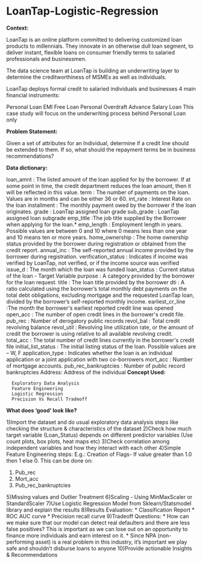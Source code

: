 # LoanTap-Logistic-Regression

**Context:**

LoanTap is an online platform committed to delivering customized loan products to millennials. They innovate in an otherwise dull loan segment, to deliver instant, flexible loans on consumer friendly terms to salaried professionals and businessmen.

The data science team at LoanTap is building an underwriting layer to determine the creditworthiness of MSMEs as well as individuals.

LoanTap deploys formal credit to salaried individuals and businesses 4 main financial instruments:

Personal Loan
EMI Free Loan
Personal Overdraft
Advance Salary Loan
This case study will focus on the underwriting process behind Personal Loan only

**Problem Statement:**

Given a set of attributes for an Individual, determine if a credit line should be extended to them. If so, what should the repayment terms be in business recommendations?


**Data dictionary:**

loan_amnt : The listed amount of the loan applied for by the borrower. If at some point in time, the credit department 
            reduces the loan amount, then it will be reflected in this value.
term : The number of payments on the loan. Values are in months and can be either 36 or 60.
int_rate : Interest Rate on the loan
installment : The monthly payment owed by the borrower if the loan originates.
grade : LoanTap assigned loan grade
sub_grade : LoanTap assigned loan subgrade
emp_title :The job title supplied by the Borrower when applying for the loan.*
emp_length : Employment length in years. Possible values are between 0 and 10 where 0 means less than one year and 10 means 
              ten or more years.
home_ownership : The home ownership status provided by the borrower during registration or obtained from the credit report.
annual_inc : The self-reported annual income provided by the borrower during registration.
verification_status : Indicates if income was verified by LoanTap, not verified, or if the income source was verified
issue_d : The month which the loan was funded
loan_status : Current status of the loan - Target Variable
purpose : A category provided by the borrower for the loan request.
title : The loan title provided by the borrower
dti : A ratio calculated using the borrower’s total monthly debt payments on the total debt obligations, excluding mortgage 
      and the requested LoanTap loan, divided by the borrower’s self-reported monthly income.
earliest_cr_line :The month the borrower's earliest reported credit line was opened
open_acc : The number of open credit lines in the borrower's credit file.
pub_rec : Number of derogatory public records
revol_bal : Total credit revolving balance
revol_util : Revolving line utilization rate, or the amount of credit the borrower is using relative to all available revolving credit.
total_acc : The total number of credit lines currently in the borrower's credit file
initial_list_status : The initial listing status of the loan. Possible values are – W, F
application_type : Indicates whether the loan is an individual application or a joint application with two co-borrowers
mort_acc : Number of mortgage accounts.
pub_rec_bankruptcies : Number of public record bankruptcies
Address: Address of the individual
**Concept Used:**

      Exploratory Data Analysis
      Feature Engineering
      Logistic Regression
      Precision Vs Recall Tradeoff

**What does ‘good’ look like?**

1)Import the dataset and do usual exploratory data analysis steps like checking the structure & characteristics of the dataset
2)Check how much target variable (Loan_Status) depends on different predictor variables (Use count plots, box plots, heat maps etc)
3)Check correlation among independent variables and how they interact with each other
4)Simple Feature Engineering steps:
E.g.: Creation of Flags- If value greater than 1.0 then 1 else 0. This can be done on:

1. Pub_rec
2. Mort_acc
3. Pub_rec_bankruptcies

5)Missing values and Outlier Treatment
6)Scaling - Using MinMaxScaler or StandardScaler
7)Use Logistic Regression Model from Sklearn/Statsmodel library and explain the results
8)Results Evaluation:
      * Classification Report
      * ROC AUC curve
      * Precision recall curve
9)Tradeoff Questions:
      * How can we make sure that our model can detect real defaulters and there are less false positives? This is important         as we can lose out on an opportunity to finance more individuals and earn interest on it.
      * Since NPA (non-performing asset) is a real problem in this industry, it’s important we play safe and shouldn’t               disburse loans to anyone
10)Provide actionable Insights & Recommendations
